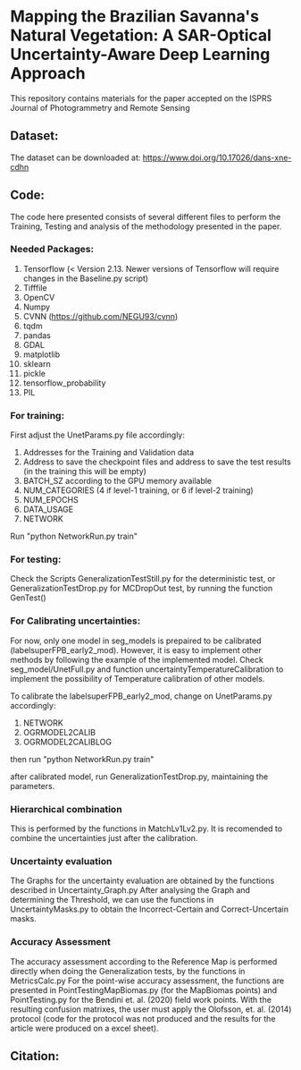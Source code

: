 # Mapping the Brazilian Savanna's Natural Vegetation: A SAR-Optical Uncertainty-Aware Deep Learning Approach
This repository contains materials for the paper accepted on the ISPRS Journal of Photogrammetry and Remote Sensing

## Dataset:
The dataset can be downloaded at: https://www.doi.org/10.17026/dans-xne-cdhn

## Code:

The code here presented consists of several different files to perform the Training, Testing and analysis of the methodology presented in the paper.

### Needed Packages:
1. Tensorflow (< Version 2.13. Newer versions of Tensorflow will require changes in the Baseline.py script)
2. Tifffile
3. OpenCV
4. Numpy
5. CVNN (https://github.com/NEGU93/cvnn)
6. tqdm
7. pandas
8. GDAL
9. matplotlib
10. sklearn
11. pickle
12. tensorflow_probability
13. PIL

### For training:
First adjust the UnetParams.py file accordingly:
1. Addresses for the Training and Validation data
2. Address to save the checkpoint files and address to save the test results (in the training this will be empty)
3. BATCH_SZ according to the GPU memory available
4. NUM_CATEGORIES (4 if level-1 training, or 6 if level-2 training)
5. NUM_EPOCHS
6. DATA_USAGE
7. NETWORK

Run "python NetworkRun.py train"

### For testing:
Check the Scripts GeneralizationTestStill.py for the deterministic test, or GeneralizationTestDrop.py for MCDropOut test, by running the function GenTest()

### For Calibrating uncertainties:
For now, only one model in seg_models is prepaired to be calibrated (labelsuperFPB_early2_mod). However, it is easy to implement other methods by following the example of the implemented model. Check seg_model/UnetFull.py and function uncertaintyTemperatureCalibration to implement the possibility of Temperature calibration of other models.

To calibrate the labelsuperFPB_early2_mod, change on UnetParams.py accordingly:
1. NETWORK
2. OGRMODEL2CALIB
3. OGRMODEL2CALIBLOG

then run "python NetworkRun.py train"

after calibrated model, run GeneralizationTestDrop.py, maintaining the parameters.

### Hierarchical combination
This is performed by the functions in MatchLv1Lv2.py. It is recomended to combine the uncertainties just after the calibration.

### Uncertainty evaluation
The Graphs for the uncertainty evaluation are obtained by the functions described in Uncertainty_Graph.py
After analysing the Graph and determining the Threshold, we can use the functions in UncertaintyMasks.py to obtain the Incorrect-Certain and Correct-Uncertain masks.

### Accuracy Assessment
The accuracy assessment according to the Reference Map is performed directly when doing the Generalization tests, by the functions in MetricsCalc.py
For the point-wise accuracy assessment, the functions are presented in PointTestingMapBiomas.py (for the MapBiomas points) and PointTesting.py for the Bendini et. al. (2020) field work points. With the resulting confusion matrixes, the user must apply the Olofsson, et. al. (2014) protocol (code for the protocol was not produced and the results for the article were produced on a excel sheet).

## Citation:

